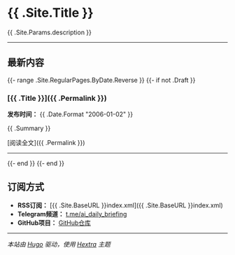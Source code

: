 # {{ .Site.Title }}

{{ .Site.Params.description }}

---

## 最新内容

{{- range .Site.RegularPages.ByDate.Reverse }}
{{- if not .Draft }}

### [{{ .Title }}]({{ .Permalink }})

**发布时间：** {{ .Date.Format "2006-01-02" }}

{{ .Summary }}

[阅读全文]({{ .Permalink }})

---
{{- end }}
{{- end }}

## 订阅方式

- **RSS订阅：** [{{ .Site.BaseURL }}index.xml]({{ .Site.BaseURL }}index.xml)
- **Telegram频道：** [t.me/ai_daily_briefing](https://t.me/ai_daily_briefing)
- **GitHub项目：** [GitHub仓库](https://github.com/YYvanYang/AIHeadline.news)

---

*本站由 [Hugo](https://gohugo.io/) 驱动，使用 [Hextra](https://github.com/imfing/hextra) 主题*